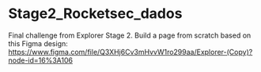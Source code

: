 # Stage2_Rocketsec_dados

Final challenge from Explorer Stage 2. Build a page from scratch based on this Figma design:
https://www.figma.com/file/Q3XHj6Cv3mHvvW1ro299aa/Explorer-(Copy)?node-id=16%3A106
